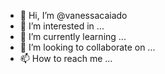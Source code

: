 - 👋 Hi, I’m @vanessacaiado
- 👀 I’m interested in ...
- 🌱 I’m currently learning ...
- 💞️ I’m looking to collaborate on ...
- 📫 How to reach me ...

<!---
vanessacaiado/vanessacaiado is a ✨ special ✨ repository because its `README.md` (this file) appears on your GitHub profile.
You can click the Preview link to take a look at your changes.
--->
